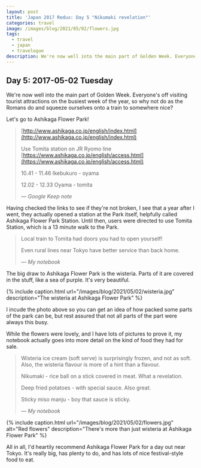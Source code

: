 ```yaml
---
layout: post
title: 'Japan 2017 Redux: Day 5 "Nikumaki revelation"'
categories: travel
image: /images/blog/2021/05/02/flowers.jpg
tags:
  - travel
  - japan
  - travelogue
description: We're now well into the main part of Golden Week. Everyone's off visiting tourist attractions on the busiest week of the year, so why not do as the Romans do and squeeze ourselves onto a train to somewhere nice? Let's go to Ashikaga Flower Park!
---
```


## Day 5: 2017-05-02 Tuesday

We're now well into the main part of Golden Week. Everyone's off visiting tourist attractions on the busiest week of the year, so why not do as the Romans do and squeeze ourselves onto a train to somewhere nice?

Let's go to Ashikaga Flower Park!

> [http://www.ashikaga.co.jp/english/index.html](http://www.ashikaga.co.jp/english/index.html)
>
> Use Tomita station on JR Ryomo line
> [https://www.ashikaga.co.jp/english/access.html](https://www.ashikaga.co.jp/english/access.html)
>
> 10.41 - 11.46
> Ikebukuro - oyama
>
> 12.02 - 12.33
> Oyama - tomita
>
> — *Google Keep note*

Having checked the links to see if they're not broken, I see that a year after I went, they actually opened a station at the Park itself, helpfully called Ashikaga Flower Park Station. Until then, users were directed to use Tomita Station, which is a 13 minute walk to the Park.

> Local train to Tomita had doors you had to open yourself!
>
> Even rural lines near Tokyo have better service than back home.
>
> — *My notebook*

The big draw to Ashikaga Flower Park is the wisteria. Parts of it are covered in the stuff, like a sea of purple. It's very beautiful.

{% include caption.html url="/images/blog/2021/05/02/wisteria.jpg" description="The wisteria at Ashikaga Flower Park" %}

I incude the photo above so you can get an idea of how packed some parts of the park can be, but rest assured that not all parts of the part were always this busy.

While the flowers were lovely, and I have lots of pictures to prove it, my notebook actually goes into more detail on the kind of food they had for sale.

> Wisteria ice cream (soft serve) is surprisingly frozen, and not as soft. Also, the wisteria flavour is more of a hint than a flavour.
>
> Nikumaki - rice ball on a stick covered in meat. What a revelation.
>
> Deep fried potatoes - with special sauce. Also great.
>
> Sticky miso manju - boy that sauce is sticky.
>
> — *My notebook*

{% include caption.html url="/images/blog/2021/05/02/flowers.jpg" alt="Red flowers" description="There's more than just wisteria at Ashikaga Flower Park" %}

All in all, I'd heartily recommend Ashikaga Flower Park for a day out near Tokyo. It's really big, has plenty to do, and has lots of nice festival-style food to eat.